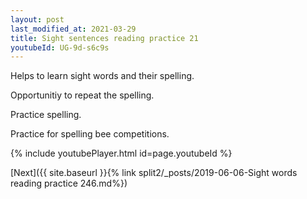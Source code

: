 ```yaml
---
layout: post
last_modified_at: 2021-03-29
title: Sight sentences reading practice 21
youtubeId: UG-9d-s6c9s
---
```

 
 
Helps to learn sight words and their spelling.

Opportunitiy to repeat the spelling. 

Practice spelling. 
 
Practice for spelling bee competitions. 
 
{% include youtubePlayer.html id=page.youtubeId %}
 
 

[Next]({{ site.baseurl }}{% link  split2/_posts/2019-06-06-Sight words reading practice 246.md%})
 
